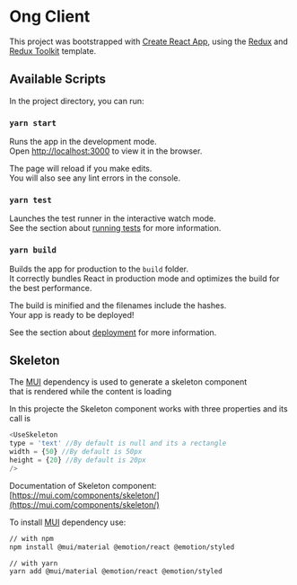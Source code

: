 # Ong Client

This project was bootstrapped with [Create React App](https://github.com/facebook/create-react-app), using the [Redux](https://redux.js.org/) and [Redux Toolkit](https://redux-toolkit.js.org/) template.

## Available Scripts

In the project directory, you can run:

### `yarn start`

Runs the app in the development mode.<br />
Open [http://localhost:3000](http://localhost:3000) to view it in the browser.

The page will reload if you make edits.<br />
You will also see any lint errors in the console.

### `yarn test`

Launches the test runner in the interactive watch mode.<br />
See the section about [running tests](https://facebook.github.io/create-react-app/docs/running-tests) for more information.

### `yarn build`

Builds the app for production to the `build` folder.<br />
It correctly bundles React in production mode and optimizes the build for the best performance.

The build is minified and the filenames include the hashes.<br />
Your app is ready to be deployed!

See the section about [deployment](https://facebook.github.io/create-react-app/docs/deployment) for more information.


## Skeleton

The [MUI](https://mui.com/getting-started/installation/) dependency is used to generate a skeleton component <br/>that is rendered while the content is loading


In this projecte the Skeleton component works with three properties and its call is <UseSkeleton/>

```javascript
<UseSkeleton
type = 'text' //By default is null and its a rectangle
width = {50} //By default is 50px
height = {20} //By default is 20px
/>
```

Documentation of Skeleton component:
[https://mui.com/components/skeleton/](https://mui.com/components/skeleton/)

To install [MUI](https://mui.com/getting-started/installation/) dependency use:

```bash
// with npm
npm install @mui/material @emotion/react @emotion/styled

// with yarn
yarn add @mui/material @emotion/react @emotion/styled
```

